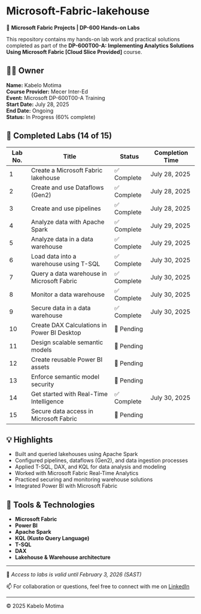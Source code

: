 # Microsoft-Fabric-lakehouse

🚀 **Microsoft Fabric Projects | DP-600 Hands-on Labs**

This repository contains my hands-on lab work and practical solutions completed as part of the **DP-600T00-A: Implementing Analytics Solutions Using Microsoft Fabric [Cloud Slice Provided]** course.

## 🧑‍💻 Owner

**Name:** Kabelo Motima  
**Course Provider:** Mecer Inter-Ed  
**Event:** Microsoft DP-600T00-A Training  
**Start Date:** July 28, 2025  
**End Date:** Ongoing  
**Status:** In Progress (60% complete)

## 📌 Completed Labs (14 of 15)

| Lab No. | Title | Status | Completion Time |
|--------|----------------------------|--------|------------------------|
| 1 | Create a Microsoft Fabric lakehouse | ✅ Complete | July 28, 2025 |
| 2 | Create and use Dataflows (Gen2) | ✅ Complete | July 28, 2025 |
| 3 | Create and use pipelines | ✅ Complete | July 28, 2025 |
| 4 | Analyze data with Apache Spark | ✅ Complete | July 29, 2025 |
| 5 | Analyze data in a data warehouse | ✅ Complete | July 29, 2025 |
| 6 | Load data into a warehouse using T-SQL | ✅ Complete | July 30, 2025 |
| 7 | Query a data warehouse in Microsoft Fabric | ✅ Complete | July 30, 2025 |
| 8 | Monitor a data warehouse | ✅ Complete | July 30, 2025 |
| 9 | Secure data in a data warehouse | ✅ Complete | July 30, 2025 |
| 10 | Create DAX Calculations in Power BI Desktop | 🔄 Pending |
| 11 | Design scalable semantic models | 🔄 Pending |
| 12 | Create reusable Power BI assets | 🔄 Pending |
| 13 | Enforce semantic model security | 🔄 Pending |
| 14 | Get started with Real-Time Intelligence | ✅ Complete | July 30, 2025 |
| 15 | Secure data access in Microsoft Fabric | 🔄 Pending |

## 💡 Highlights

- Built and queried lakehouses using Apache Spark
- Configured pipelines, dataflows (Gen2), and data ingestion processes
- Applied T-SQL, DAX, and KQL for data analysis and modeling
- Worked with Microsoft Fabric Real-Time Analytics
- Practiced securing and monitoring warehouse solutions
- Integrated Power BI with Microsoft Fabric

## 🧪 Tools & Technologies

- **Microsoft Fabric**
- **Power BI**
- **Apache Spark**
- **KQL (Kusto Query Language)**
- **T-SQL**
- **DAX**
- **Lakehouse & Warehouse architecture**

---

📅 *Access to labs is valid until February 3, 2026 (SAST)*

📫 For collaboration or questions, feel free to connect with me on [LinkedIn](www.linkedin.com/in/kabelo-motima-75399727a)

---

© 2025 Kabelo Motima
